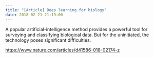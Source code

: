 ```yaml
---
title: "[Article] Deep learning for biology"
date: 2018-02-21 21:19:00
---
```


A popular artificial-intelligence method provides a powerful tool for surveying and classifying biological data. But for the uninitiated, the technology poses significant difficulties.

<https://www.nature.com/articles/d41586-018-02174-z>

